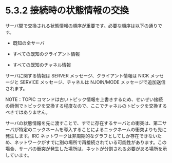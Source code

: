# 5.3.2 接続時の状態情報の交換

サーバ間で交換される状態情報の順序が重要です。必要な順序は以下の通りです。

* 既知の全サーバ

* すべての既知のクライアント情報

* すべての既知のチャネル情報

サーバに関する情報は SERVER メッセージ、クライアント情報は NICK メッセージと SERVICE メッセージ、チャネルは NJOIN/MODE メッセージで追加送信されます。

NOTE：TOPIC コマンドは古いトピック情報を上書きするため、せいぜい接続の両側でトピックを交換する程度なので、ここでチャネルのトピックを交換するべきではありません。

サーバの状態情報を先に渡すことで、すでに存在するサーバとの衝突は、第二サーバが特定のニックネームを導入することによるニックネームの衝突よりも先に発生します。IRC ネットワークは非周期的なグラフとしてしか存在できないため、ネットワークがすでに別の場所で再接続されている可能性があります。この場合、サーバの衝突が発生した場所は、ネットが分割される必要がある場所を示しています。
